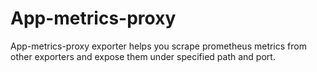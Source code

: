 # App-metrics-proxy
App-metrics-proxy exporter helps you scrape prometheus metrics from other exporters and expose them under specified path and port.
